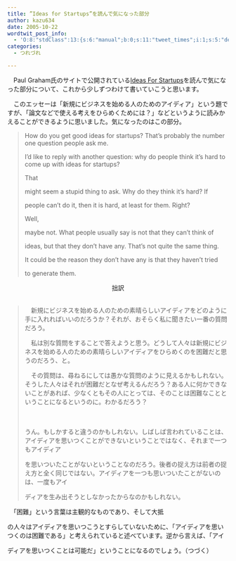 ```yaml
---
title: ”Ideas for Startups”を読んで気になった部分
author: kazu634
date: 2005-10-22
wordtwit_post_info:
  - 'O:8:"stdClass":13:{s:6:"manual";b:0;s:11:"tweet_times";i:1;s:5:"delay";i:0;s:7:"enabled";i:1;s:10:"separation";s:2:"60";s:7:"version";s:3:"3.7";s:14:"tweet_template";b:0;s:6:"status";i:2;s:6:"result";a:0:{}s:13:"tweet_counter";i:2;s:13:"tweet_log_ids";a:1:{i:0;i:2115;}s:9:"hash_tags";a:0:{}s:8:"accounts";a:1:{i:0;s:7:"kazu634";}}'
categories:
  - つれづれ

---
```

<div class="section">
<p>
    　Paul Graham氏のサイトで公開されている<a href="http://www.paulgraham.com/ideas.html" onclick="__gaTracker('send', 'event', 'outbound-article', 'http://www.paulgraham.com/ideas.html', 'Ideas For Startups');" target="blank">Ideas For Startups</a>を読んで気になった部分について、これから少しずつわけて書いていこうと思います。
</p>
  
<p>
    　このエッセーは「新規にビジネスを始める人のためのアイディア」という題ですが、「論文などで使える考えをひらめくためには？」などというように読みかえることができるように思いました。気になったのはこの部分。
</p>
  
<blockquote>
<p>
      How do you get good ideas for startups? That&#8217;s probably the number one question people ask me.
</p>
    
<p>
      I&#8217;d like to reply with another question: why do people think it&#8217;s hard to come up with ideas for startups?
</p>
    
<p>
      That
</p>
    
<p>
      might seem a stupid thing to ask. Why do they think it&#8217;s hard? If
</p>
    
<p>
      people can&#8217;t do it, then it is hard, at least for them. Right?
</p>
    
<p>
      Well,
</p>
    
<p>
      maybe not. What people usually say is not that they can&#8217;t think of
</p>
    
<p>
      ideas, but that they don&#8217;t have any. That&#8217;s not quite the same thing.
</p>
    
<p>
      It could be the reason they don&#8217;t have any is that they haven&#8217;t tried
</p>
    
<p>
      to generate them.
</p>
</blockquote>
  
<p>
<center>
      拙訳
</center>
    
<br /> 
    
<blockquote>
<p>
        　新規にビジネスを始める人のための素晴らしいアイディアをどのように手に入れればいいのだろうか？それが、おそらく私に聞きたい一番の質問だろう。
</p>
      
<p>
        　私は別な質問をすることで答えようと思う。どうして人々は新規にビジネスを始める人のための素晴らしいアイディアをひらめくのを困難だと思うのだろう、と。
</p>
      
<p>
        　その質問は、尋ねるにしては愚かな質問のように見えるかもしれない。そうした人々はそれが困難だとなぜ考えるんだろう？ある人に何かできないことがあれば、少なくともその人にとっては、そのことは困難なことということになるというのに。わかるだろう？
</p>
      
<p>
        　
</p>
      
<p>
        うん。もしかすると違うのかもしれない。しばしば言われていることは、アイディアを思いつくことができないということではなく、それまで一つもアイディア
</p>
      
<p>
        を思いついたことがないということなのだろう。後者の捉え方は前者の捉え方と全く同じではない。アイディアを一つも思いついたことがないのは、一度もアイ
</p>
      
<p>
        ディアを生み出そうとしなかったからなのかもしれない。
</p>
</blockquote>
    
<p>
      　「困難」という言葉は主観的なものであり、そして大抵
</p>
    
<p>
      の人々はアイディアを思いつこうとすらしていないために、「アイディアを思いつくのは困難である」と考えられていると述べています。逆から言えば、「アイ
</p>
    
<p>
      ディアを思いつくことは可能だ」ということになるのでしょう。（つづく）
</p></div>
